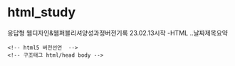 # html_study
응답형 웹디자인&웹퍼블리셔양성과정버전기록
23.02.13시작 -HTML
..날짜제목요약
<!-- HTML5 버전 -->
<!doctype html> 
    <!-- html5 버전선언  -->
    <!-- 구조태그 html/head body -->
<html lang="ko">
    <head>
        <meta charset="utf-8">
        <meta name="keywords" content="웹디자인,코딩">
        <meta name="description" content="웹디자인,코딩 무료상담 해드립니다">
        <title>웹디자인 무료상담</title>
    </head>
    <body>
    </body>
</html>
